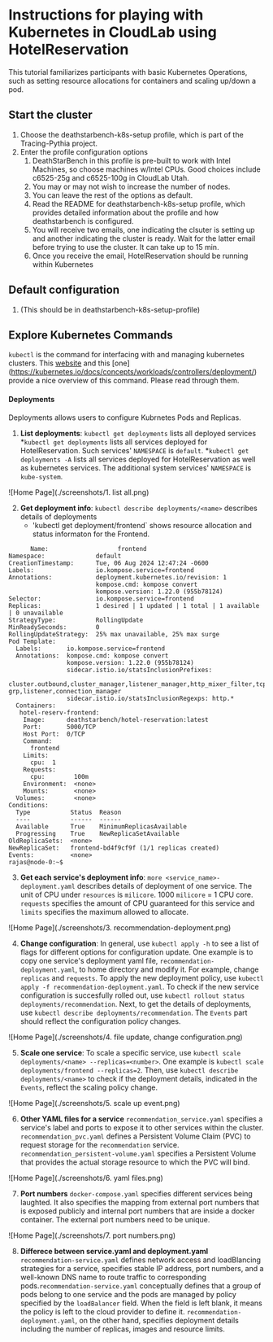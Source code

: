 # Instructions for playing with Kubernetes in CloudLab using HotelReservation

This tutorial familiarizes participants with basic Kubernetes Operations, such as setting resource allocations for containers and scaling up/down a pod.  

## Start  the cluster 

1. Choose the deathstarbench-k8s-setup profile, which is part of the Tracing-Pythia project.
2. Enter the profile configuration options
     1. DeathStarBench in this profile is pre-built to work with Intel Machines, so choose machines w/Intel CPUs.  Good choices include c6525-25g and c6525-100g in CloudLab Utah.  
     2. You may or may not wish to increase the number of nodes.
     3. You can leave the rest of the options as default.
     4.  Read the README for deathstarbench-k8s-setup profile, which provides detailed information about the profile and how deathstarbench is configured.
     5. You will receive two emails, one indicating the clsuter is setting up and another indicating the cluster is ready.  Wait for the latter email before trying to use the cluster.  It can take up to 15 min. 
     6.  Once you receive the email, HotelReservation should be running within Kubernetes 

## Default configuration
1. (This should be in deathstarbench-k8s-setup-profile)

## Explore Kubernetes Commands

`kubectl` is the command for interfacing with and managing kubernetes clusters.  This [website](https://spacelift.io/blog/kubernetes-cheat-sheet) and this [one] (https://kubernetes.io/docs/concepts/workloads/controllers/deployment/)  provide a nice overview of this command.  Please read through them.  

#### Deployments
Deployments allows users to configure Kubrnetes Pods and Replicas.  
1. **List deployments**: `kubectl get deployments` lists all deployed services
   *`kubectl get deployments` lists all services deployed for HotelReservation. Such services' `NAMESPACE` is `default`.
   *`kubectl get deployments -A` lists all services deployed for HotelReservation as well as kubernetes services. The additional system services' `NAMESPACE` is `kube-system`.

![Home Page](./screenshots/1. list all.png)

2. **Get deployment info**: `kubectl describe deployments/<name>` describes details of deployments
   * 'kubectl get deployment/frontend` shows resource allocation and status informaton for the Frontend.
```
      Name:                   frontend
Namespace:              default
CreationTimestamp:      Tue, 06 Aug 2024 12:47:24 -0600
Labels:                 io.kompose.service=frontend
Annotations:            deployment.kubernetes.io/revision: 1
                        kompose.cmd: kompose convert
                        kompose.version: 1.22.0 (955b78124)
Selector:               io.kompose.service=frontend
Replicas:               1 desired | 1 updated | 1 total | 1 available | 0 unavailable
StrategyType:           RollingUpdate
MinReadySeconds:        0
RollingUpdateStrategy:  25% max unavailable, 25% max surge
Pod Template:
  Labels:       io.kompose.service=frontend
  Annotations:  kompose.cmd: kompose convert
                kompose.version: 1.22.0 (955b78124)
                sidecar.istio.io/statsInclusionPrefixes:
                  cluster.outbound,cluster_manager,listener_manager,http_mixer_filter,tcp_mixer_filter,server,cluster.xds-grp,listener,connection_manager
                sidecar.istio.io/statsInclusionRegexps: http.*
  Containers:
   hotel-reserv-frontend:
    Image:      deathstarbench/hotel-reservation:latest
    Port:       5000/TCP
    Host Port:  0/TCP
    Command:
      frontend
    Limits:
      cpu:  1
    Requests:
      cpu:        100m
    Environment:  <none>
    Mounts:       <none>
  Volumes:        <none>
Conditions:
  Type           Status  Reason
  ----           ------  ------
  Available      True    MinimumReplicasAvailable
  Progressing    True    NewReplicaSetAvailable
OldReplicaSets:  <none>
NewReplicaSet:   frontend-bd4f9cf9f (1/1 replicas created)
Events:          <none>
rajas@node-0:~$
```

3. **Get each service's deployment info**: `more <service_name>-deployment.yaml` describes details of deployment of one service. The unit of CPU under `resources` is `milicore`. 1000 `milicore` = 1 CPU core. `requests` specifies the amount of CPU guaranteed for this service and `limits` specifies the maximum allowed to allocate. 

![Home Page](./screenshots/3. recommendation-deployment.png)

4. **Change configuration**: In general, use `kubectl apply -h` to see a list of flags for different options for configuration update. One example is to copy one service's deployment yaml file, `recommendation-deployment.yaml`, to home directory and modify it. For example, change `replicas` and `requests`. To apply the new deployment policy, use `kubectl apply -f recommendation-deployment.yaml`. To check if the new service configuration is succesfully rolled out, use `kubectl rollout status deployments/recommendation`. Next, to get the details of deployments, use `kubectl describe deployments/recommendation`. The `Events` part should reflect the configuration policy changes.  

![Home Page](./screenshots/4. file update, change configuration.png)

5. **Scale one service**: To scale a specific  service, use `kubectl scale deployments/<name> --replicas=<number>`. One example is `kubectl scale deployments/frontend --replicas=2`. Then, use `kubectl describe deployments/<name>` to check if the deployment details, indicated in the `Events`, reflect the scaling policy change. 

![Home Page](./screenshots/5. scale up event.png)


6. **Other YAML files for a service** `recommendation_service.yaml` specifies a service's label and ports to expose it to other services within the cluster. `recommendation_pvc.yaml` defines a Persistent Volume Claim (PVC) to request storage for the `recommendation` service. `recommendation_persistent-volume.yaml` specifies a Persistent Volume that provides the actual storage resource to which the PVC will bind.

![Home Page](./screenshots/6. yaml files.png)

7. **Port numbers** `docker-compose.yaml` specifies different services being laughted. It also specifies the mapping from external port numbers that is exposed publicly and internal port numbers that are inside a docker container. The external port numbers need to be unique.

![Home Page](./screenshots/7. port numbers.png)

8. **Differece between service.yaml and deployment.yaml** `recommendation-service.yaml` defines network access and loadBlancing strategies for a service, specifies stable IP address, port numbers, and a well-known DNS name to route traffic to corresponding pods.`recommendation-service.yaml` conceptually defines that a group of pods belong to one service and the pods are managed by policy specified by the `loadBalancer` field. When the field is left blank, it means the policy is left to the cloud provider to define it. `recommendation-deployment.yaml`, on the other hand, specifies deployment details including the number of replicas, images and resource limits. 

